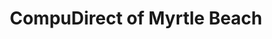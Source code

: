 ---
title: "CompuDirect of Myrtle Beach"
url: /myrtle-beach/compudirect-of-myrtle-beach/
shop: Computer
---